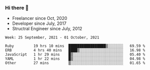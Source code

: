 ### Hi there 👋

- Freelancer since Oct, 2020
- Developer since July, 2017
- Structral Engineer since July, 2012

<!--START_SECTION:waka-->
```text
Week: 25 September, 2021 - 01 October, 2021

Ruby         19 hrs 10 mins  █████████████████▒░░░░░░░   69.59 % 
ERB          4 hrs 40 mins   ████▒░░░░░░░░░░░░░░░░░░░░   16.98 % 
JavaScript   1 hr 29 mins    █▒░░░░░░░░░░░░░░░░░░░░░░░   05.40 % 
YAML         1 hr 22 mins    █▒░░░░░░░░░░░░░░░░░░░░░░░   04.98 % 
Other        27 mins         ▒░░░░░░░░░░░░░░░░░░░░░░░░   01.65 % 
```
<!--END_SECTION:waka-->
